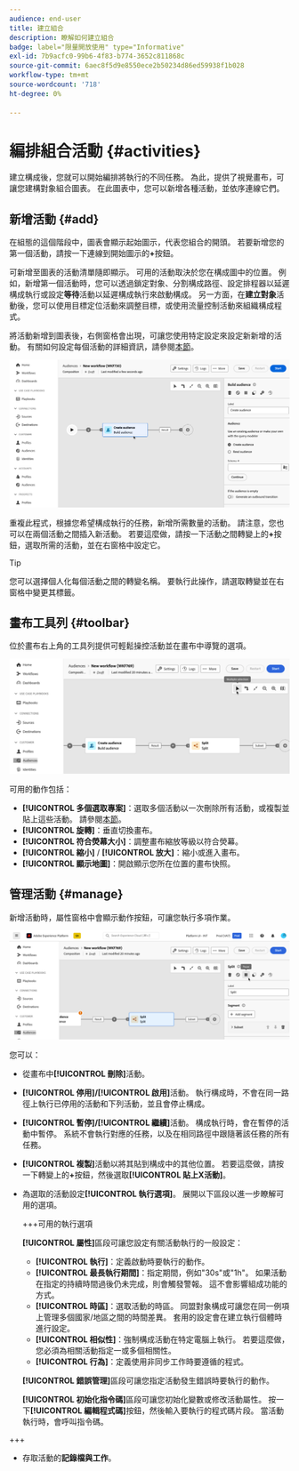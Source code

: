 ```yaml
---
audience: end-user
title: 建立組合
description: 瞭解如何建立組合
badge: label="限量開放使用" type="Informative"
exl-id: 7b9acfc0-99b6-4f83-b774-3652c811868c
source-git-commit: 6aec8f5d9e8550ece2b50234d86ed59938f1b028
workflow-type: tm+mt
source-wordcount: '718'
ht-degree: 0%

---
```


# 編排組合活動 {#activities}

建立構成後，您就可以開始編排將執行的不同任務。 為此，提供了視覺畫布，可讓您建構對象組合圖表。 在此圖表中，您可以新增各種活動，並依序連線它們。

## 新增活動 {#add}

在組態的這個階段中，圖表會顯示起始圖示，代表您組合的開頭。 若要新增您的第一個活動，請按一下連線到開始圖示的&#x200B;**+**&#x200B;按鈕。

可新增至圖表的活動清單隨即顯示。 可用的活動取決於您在構成圖中的位置。 例如，新增第一個活動時，您可以透過鎖定對象、分割構成路徑、設定排程器以延遲構成執行或設定&#x200B;**等待**&#x200B;活動以延遲構成執行來啟動構成。 另一方面，在&#x200B;**建立對象**&#x200B;活動後，您可以使用目標定位活動來調整目標，或使用流量控制活動來組織構成程式。

將活動新增到圖表後，右側窗格會出現，可讓您使用特定設定來設定新新增的活動。 有關如何設定每個活動的詳細資訊，請參閱[本節](activities/about-activities.md)。

![](assets/composition-create-add.png)

重複此程式，根據您希望構成執行的任務，新增所需數量的活動。 請注意，您也可以在兩個活動之間插入新活動。 若要這麼做，請按一下活動之間轉變上的&#x200B;**+**&#x200B;按鈕，選取所需的活動，並在右窗格中設定它。

>[!TIP]
>
>您可以選擇個人化每個活動之間的轉變名稱。 要執行此操作，請選取轉變並在右窗格中變更其標籤。

## 畫布工具列 {#toolbar}

位於畫布右上角的工具列提供可輕鬆操控活動並在畫布中導覽的選項。

![](assets/canvas-toolbar.png)

可用的動作包括：

* **[!UICONTROL 多個選取專案]**：選取多個活動以一次刪除所有活動，或複製並貼上這些活動。 請參閱[本節](#copy)。
* **[!UICONTROL 旋轉]**：垂直切換畫布。
* **[!UICONTROL 符合熒幕大小]**：調整畫布縮放等級以符合熒幕。
* **[!UICONTROL 縮小]** / **[!UICONTROL 放大]**：縮小或進入畫布。
* **[!UICONTROL 顯示地圖]**：開啟顯示您所在位置的畫布快照。

## 管理活動 {#manage}

新增活動時，屬性窗格中會顯示動作按鈕，可讓您執行多項作業。

![](assets/activity-actions.png)

您可以：

* 從畫布中&#x200B;**[!UICONTROL 刪除]**&#x200B;活動。
* **[!UICONTROL 停用]/[!UICONTROL 啟用]**&#x200B;活動。 執行構成時，不會在同一路徑上執行已停用的活動和下列活動，並且會停止構成。
* **[!UICONTROL 暫停]/[!UICONTROL 繼續]**&#x200B;活動。 構成執行時，會在暫停的活動中暫停。 系統不會執行對應的任務，以及在相同路徑中跟隨著該任務的所有任務。
* **[!UICONTROL 複製]**&#x200B;活動以將其貼到構成中的其他位置。 若要這麼做，請按一下轉變上的&#x200B;**+**&#x200B;按鈕，然後選取&#x200B;**[!UICONTROL 貼上X活動]**。<!-- cannot copy multiple activities ? cannot paste in another composition?-->
* 為選取的活動設定&#x200B;**[!UICONTROL 執行選項]**。 展開以下區段以進一步瞭解可用的選項。

  +++可用的執行選項

  **[!UICONTROL 屬性]**&#x200B;區段可讓您設定有關活動執行的一般設定：

   * **[!UICONTROL 執行]**：定義啟動時要執行的動作。
   * **[!UICONTROL 最長執行期間]**：指定期間，例如&quot;30s&quot;或&quot;1h&quot;。 如果活動在指定的持續時間過後仍未完成，則會觸發警報。 這不會影響組成功能的方式。
   * **[!UICONTROL 時區]**：選取活動的時區。 同盟對象構成可讓您在同一例項上管理多個國家/地區之間的時間差異。 套用的設定會在建立執行個體時進行設定。
   * **[!UICONTROL 相似性]**：強制構成活動在特定電腦上執行。 若要這麼做，您必須為相關活動指定一或多個相關性。
   * **[!UICONTROL 行為]**：定義使用非同步工作時要遵循的程式。

  **[!UICONTROL 錯誤管理]**&#x200B;區段可讓您指定活動發生錯誤時要執行的動作。

  **[!UICONTROL 初始化指令碼]**&#x200B;區段可讓您初始化變數或修改活動屬性。 按一下&#x200B;**[!UICONTROL 編輯程式碼]**&#x200B;按鈕，然後輸入要執行的程式碼片段。 當活動執行時，會呼叫指令碼。

+++

* 存取活動的&#x200B;**記錄檔與工作**。
